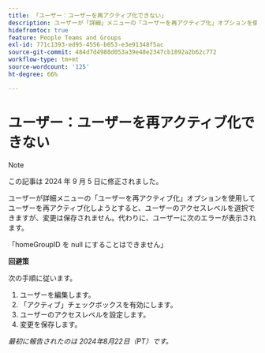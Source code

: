 ```yaml
---
title: 「ユーザー：ユーザーを再アクティブ化できない」
description: ユーザーが「詳細」メニューの「ユーザーを再アクティブ化」オプションを使用してユーザーを再アクティブ化しようとすると、ユーザーのアクセスレベルを選択できますが、変更は保存されません。 代わりに、エラーがユーザーに表示されます。回避策はあります。
hidefromtoc: true
feature: People Teams and Groups
exl-id: 771c1393-ed95-4556-b053-e3e91348f5ac
source-git-commit: 484d7d4988d053a39e48e2347cb1892a2b62c772
workflow-type: tm+mt
source-wordcount: '125'
ht-degree: 66%

---
```


# ユーザー：ユーザーを再アクティブ化できない

>[!NOTE]
>
>この記事は 2024 年 9 月 5 日に修正されました。

ユーザーが詳細メニューの「ユーザーを再アクティブ化」オプションを使用してユーザーを再アクティブ化しようとすると、ユーザーのアクセスレベルを選択できますが、変更は保存されません。代わりに、ユーザーに次のエラーが表示されます。

「homeGroupID を null にすることはできません」

**回避策**

次の手順に従います。

1. ユーザーを編集します。
1. 「アクティブ」チェックボックスを有効にします。
1. ユーザーのアクセスレベルを設定します。
1. 変更を保存します。

_最初に報告されたのは 2024年8月22日（PT）です。_
